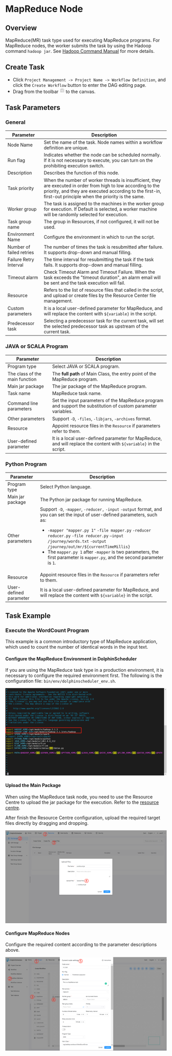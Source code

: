 # MapReduce Node

## Overview

MapReduce(MR) task type used for executing MapReduce programs. For MapReduce nodes, the worker submits the task by using the Hadoop command `hadoop jar`. See [Hadoop Command Manual](https://hadoop.apache.org/docs/current/hadoop-project-dist/hadoop-common/CommandsManual.html#jar) for more details.

## Create Task

- Click `Project Management -> Project Name -> Workflow Definition`, and click the `Create Workflow` button to enter the DAG editing page.
- Drag from the toolbar <img src="../../../../img/tasks/icons/mr.png" width="15"/> to the canvas.

## Task Parameters

### General

| **Parameter** | **Description** |
| ------- | ---------- |
| Node Name | Set the name of the task. Node names within a workflow definition are unique. |
| Run flag | Indicates whether the node can be scheduled normally. If it is not necessary to execute, you can turn on the prohibiting execution switch. |
| Description | Describes the function of this node. |
| Task priority | When the number of worker threads is insufficient, they are executed in order from high to low according to the priority, and they are executed according to the first-in, first-out principle when the priority is the same. |
| Worker group | The task is assigned to the machines in the worker group for execution. If Default is selected, a worker machine will be randomly selected for execution. |
| Task group name | The group in Resources, if not configured, it will not be used. | 
| Environment Name | Configure the environment in which to run the script. |
| Number of failed retries | The number of times the task is resubmitted after failure. It supports drop-down and manual filling. | 
| Failure Retry Interval | The time interval for resubmitting the task if the task fails. It supports drop-down and manual filling. | 
| Timeout alarm | Check Timeout Alarm and Timeout Failure. When the task exceeds the "timeout duration", an alarm email will be sent and the task execution will fail. |
| Resource | Refers to the list of resource files that called in the script, and upload or create files by the Resource Center file management. |
| Custom parameters | It is a local user-defined parameter for MapReduce, and will replace the content with `${variable}` in the script. |
| Predecessor task | Selecting a predecessor task for the current task, will set the selected predecessor task as upstream of the current task. |

### JAVA or SCALA Program

| **Parameter** | **Description** |
| ------- | ---------- |
| Program type | Select JAVA or SCALA program. |
| The class of the main function | The **full path** of Main Class, the entry point of the MapReduce program. |
| Main jar package | The jar package of the MapReduce program. |
| Task name | MapReduce task name. |
| Command line parameters | Set the input parameters of the MapReduce program and support the substitution of custom parameter variables. |
| Other parameters | Support `-D`, `-files`, `-libjars`, `-archives` format. |
| Resource | Appoint resource files in the `Resource` if parameters refer to them. |
| User-defined parameter | It is a local user-defined parameter for MapReduce, and will replace the content with `${variable}` in the script. |

### Python Program

| **Parameter** | **Description** |
| ------- | ---------- |
| Program type | Select Python language. |
| Main jar package | The Python jar package for running MapReduce. |
| Other parameters | Support `-D`, `-mapper`, `-reducer,` `-input` `-output` format, and you can set the input of user-defined parameters, such as:<ul><li>`-mapper "mapper.py 1"` `-file mapper.py` `-reducer reducer.py` `-file reducer.py` `–input /journey/words.txt` `-output /journey/out/mr/${currentTimeMillis}`</li><li>The `mapper.py 1` after `-mapper` is two parameters, the first parameter is `mapper.py`, and the second parameter is `1`. </li></ul> |
| Resource | Appoint resource files in the `Resource` if parameters refer to them. |
| User-defined parameter | It is a local user-defined parameter for MapReduce, and will replace the content with `${variable}` in the script. |

## Task Example

### Execute the WordCount Program

This example is a common introductory type of MapReduce application, which used to count the number of identical words in the input text.

#### Configure the MapReduce Environment in DolphinScheduler

If you are using the MapReduce task type in a production environment, it is necessary to configure the required environment first. The following is the configuration file: `bin/env/dolphinscheduler_env.sh`.

![mr_configure](../../../../img/tasks/demo/mr_task01.png)

#### Upload the Main Package

When using the MapReduce task node, you need to use the Resource Centre to upload the jar package for the execution. Refer to the [resource centre](../resource/configuration.md).

After finish the Resource Centre configuration, upload the required target files directly by dragging and dropping.

![resource_upload](../../../../img/tasks/demo/upload_jar.png)

#### Configure MapReduce Nodes

Configure the required content according to the parameter descriptions above.

![demo-mr-simple](../../../../img/tasks/demo/mr_task02.png)
